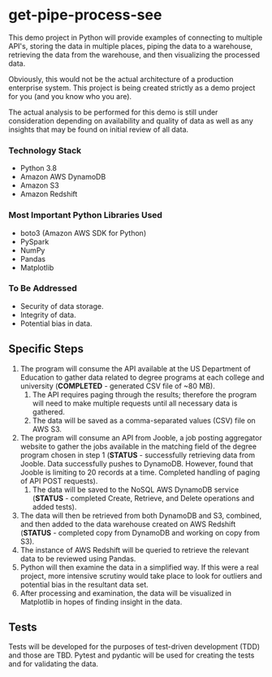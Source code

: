 # get-pipe-process-see
This demo project in Python will provide examples of 
connecting to multiple API's, storing the data in 
multiple places, piping the data to a warehouse, 
retrieving the data from the warehouse, and then visualizing the 
processed data. 

Obviously, this would not be the actual architecture 
of a production enterprise system. This project is being 
created strictly as a demo project for you (and you 
know who you are).

The actual analysis to be performed for this demo is 
still under consideration depending on availability and 
quality of data as well as any insights that may be 
found on initial review of all data.


### Technology Stack
* Python 3.8
* Amazon AWS DynamoDB
* Amazon S3
* Amazon Redshift

### Most Important Python Libraries Used
* boto3 (Amazon AWS SDK for Python)
* PySpark
* NumPy
* Pandas
* Matplotlib

### To Be Addressed
* Security of data storage.
* Integrity of data.
* Potential bias in data.

## Specific Steps
1. The program will consume the API available at the 
US Department of Education to gather data related to
degree programs at each college and university (**COMPLETED** - 
generated CSV file of ~80 MB).
   1. The API requires paging through the results; therefore 
   the program will need to make multiple requests until all 
   necessary data is gathered.
   2. The data will be saved as a comma-separated values
      (CSV) file on AWS S3.
2. The program will consume an API from Jooble, a job posting 
aggregator website to gather the jobs available in the 
matching field of the degree program chosen in step 1 (**STATUS** - 
successfully retrieving data from Jooble. Data successfully pushes
to DynamoDB. However, found that Jooble is limiting to 20 records
at a time. Completed handling of paging of API POST requests).
   1. The data will be saved to the NoSQL AWS DynamoDB
      service (**STATUS** - completed Create, Retrieve, and Delete 
operations and added tests). 
3. The data will then be retrieved from both DynamoDB 
and S3, combined, and then added to the data warehouse 
created on AWS Redshift (**STATUS** - completed copy from DynamoDB 
and working on copy from S3).
4. The instance of AWS Redshift will be queried to 
retrieve the relevant data to be reviewed using Pandas. 
5. Python will then examine the data in a simplified 
way. If this were a real project, more intensive scrutiny 
would take place to look for outliers and potential bias 
in the resultant data set.
6. After processing and examination, the data will be 
visualized in Matplotlib in hopes of finding insight 
in the data. 

## Tests
Tests will be developed for the purposes of test-driven 
development (TDD) and those are TBD. Pytest and pydantic 
will be used for creating the tests and for validating the 
data.